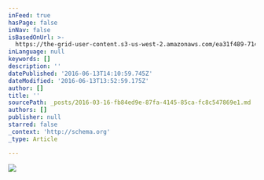```yaml
---
inFeed: true
hasPage: false
inNav: false
isBasedOnUrl: >-
  https://the-grid-user-content.s3-us-west-2.amazonaws.com/ea31f489-714b-4238-9d9c-4ec3da7e9325.png
inLanguage: null
keywords: []
description: ''
datePublished: '2016-06-13T14:10:59.745Z'
dateModified: '2016-06-13T13:52:59.175Z'
author: []
title: ''
sourcePath: _posts/2016-03-16-fb84ed9e-87fa-4145-85ca-fc8c547869e1.md
authors: []
publisher: null
starred: false
_context: 'http://schema.org'
_type: Article

---
```

![](https://the-grid-user-content.s3-us-west-2.amazonaws.com/ea31f489-714b-4238-9d9c-4ec3da7e9325.png)